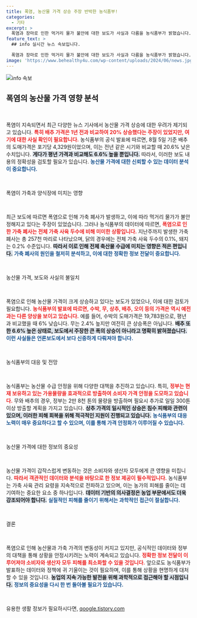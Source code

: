 ```yaml
---
title: 폭염, 농산물 가격 상승 주장 반박한 농식품부!
categories:
  - 기타
excerpt: >
  폭염과 장마로 인한 먹거리 물가 불안에 대한 보도가 사실과 다름을 농식품부가 밝혔습니다. 배추 가격은 오히려 하락했으며, 가축 피해도 미미하다는 점에서 소비자들의 우려를 불식시킬 필요가 있습니다.
feature_text: >
  ## info 실시간 뉴스 속보입니다.

  폭염과 장마로 인한 먹거리 물가 불안에 대한 보도가 사실과 다름을 농식품부가 밝혔습니다. 배추 가격은 오히려 하락했으며, 가축 피해도 미미하다는 점에서 소비자들의 우려를 불식시킬 필요가 있습니다.
image: 'https://www.behealthy4u.com/wp-content/uploads/2024/06/news.jpg'
---
```


<p><img src="https://www.behealthy4u.com/wp-content/uploads/2024/06/news.jpg" alt="info 속보" /></p>

<h2 data-ke-size="size26">폭염의 농산물 가격 영향 분석</h2>

<p data-ke-size="size16">&nbsp;</p>

<p>폭염이 지속되면서 최근 다양한 뉴스 기사에서 농산물 가격 상승에 대한 우려가 제기되고 있습니다. <b><span style="color: #ee2323;">특히 배추 가격은 1년 전과 비교하여 20% 상승했다는 주장이 있었지만, 여기에 대한 사실 확인이 필요합니다.</span></b> 농식품부의 공식 발표에 따르면, 8월 5일 기준 배추의 도매가격은 포기당 4,329원이었으며, 이는 전년 같은 시기와 비교할 때 20.6% 낮은 수치입니다. <b><span style="background-color: #21538527;">게다가 평년 가격과 비교해도 6.6% 높을 뿐입니다.</span></b> 따라서, 이러한 보도 내용의 정확성을 검토할 필요가 있습니다. <b><span style="color: #1a5490;">농산물 가격에 대한 신뢰할 수 있는 데이터 분석이 중요합니다.</span></b></p>

<p data-ke-size="size16">&nbsp;</p>

<p>폭염이 가축과 양식장에 미치는 영향</p>

<p data-ke-size="size16">&nbsp;</p>

<p>최근 보도에 따르면 폭염으로 인해 가축 폐사가 발생하고, 이에 따라 먹거리 물가가 불안정해지고 있다는 주장이 있었습니다. 그러나 농식품부의 데이터에 따르면, <b><span style="color: #ee2323;">폭염으로 인한 가축 폐사는 전체 가축 사육 두수에 비해 미미한 상황입니다.</span></b> 지난주까지 발생한 가축 폐사는 총 257천 마리로 나타났으며, 닭의 경우에는 전체 가축 사육 두수의 0.1%, 돼지는 0.2% 수준입니다. <b><span style="background-color: #21538527;">따라서 이로 인해 전체 축산물 수급에 미치는 영향은 적은 편입니다.</span></b> <b><span style="color: #1a5490;">가축 폐사의 원인을 철저히 분석하고, 이에 대한 정확한 정보 전달이 중요합니다.</span></b> </p>

<p data-ke-size="size16">&nbsp;</p>

<p>농산물 가격, 보도와 사실의 불일치</p>

<p data-ke-size="size16">&nbsp;</p>

<p>폭염으로 인해 농산물 가격이 크게 상승하고 있다는 보도가 있었으나, 이에 대한 검토가 필요합니다. <b><span style="color: #ee2323;">농식품부의 발표에 따르면, 수박, 무, 상추, 배추, 오이 등의 가격은 역시 예전과는 다른 양상을 보이고 있습니다.</span></b> 예를 들어, 수박의 도매가격은 19,783원으로, 평년과 비교했을 때 6% 낮습니다. 무는 2.4% 높지만 여전히 큰 상승폭은 아닙니다. <b><span style="background-color: #21538527;">배추 또한 6.6% 높은 상태로, 보도에서 주장한 큰 폭의 상승이 아니라고 명확히 밝혀졌습니다.</span></b> <b><span style="color: #1a5490;">이런 사실들은 언론보도에서 보다 신중하게 다뤄져야 합니다.</span></b></p>

<p data-ke-size="size16">&nbsp;</p>

<p>농식품부의 대응 및 전망</p>

<p data-ke-size="size16">&nbsp;</p>

<p>농식품부는 농산물 수급 안정을 위해 다양한 대책을 추진하고 있습니다. 특히, <b><span style="color: #ee2323;">정부는 현재 보유하고 있는 가용물량을 효과적으로 방출하여 소비자 가격 안정을 도모하고 있습니다.</span></b> 무와 배추의 경우, 정부는 2만 8천 톤의 물량을 방출하며 필요시 추가로 일일 300톤 이상 방출할 계획을 가지고 있습니다. <b><span style="background-color: #21538527;">상추 가격의 일시적인 상승은 침수 피해와 관련이 있으며, 이러한 피해 회복을 위해 적극적인 지원이 진행되고 있습니다.</span></b> <b><span style="color: #1a5490;">농식품부의 대응 노력이 매우 중요하다고 할 수 있으며, 이를 통해 가격 안정화가 이루어질 수 있습니다.</span></b></p>

<p data-ke-size="size16">&nbsp;</p>

<p>농산물 가격에 대한 정보의 중요성</p>

<p data-ke-size="size16">&nbsp;</p>

<p>농산물 가격이 갑작스럽게 변동하는 것은 소비자와 생산자 모두에게 큰 영향을 미칩니다. <b><span style="color: #ee2323;">따라서 객관적인 데이터와 분석을 바탕으로 한 정보 제공이 필수적입니다.</span></b> 농식품부는 가축 사육 관리 요령을 지속적으로 전파하고 있으며, 이는 농가의 피해를 줄이는 데 기여하는 중요한 요소 중 하나입니다. <b><span style="background-color: #21538527;">데이터 기반의 의사결정은 농업 부문에서도 더욱 강조되어야 합니다.</span></b> <b><span style="color: #1a5490;">실질적인 피해를 줄이기 위해서는 과학적인 접근이 절실합니다.</span></b></p>

<p data-ke-size="size16">&nbsp;</p>

<p>결론</p>

<p data-ke-size="size16">&nbsp;</p>

<p>폭염으로 인해 농산물과 가축 가격의 변동성이 커지고 있지만, 공식적인 데이터와 정부의 대책을 통해 상황을 안정시키려는 노력이 계속되고 있습니다. <b><span style="color: #ee2323;">정확한 정보 전달이 이루어져야 소비자와 생산자 모두 피해를 최소화할 수 있을 것입니다.</span></b> 앞으로도 농식품부가 발표하는 데이터와 정책에 귀 기울이는 것이 필요하며, 이를 통해 상황을 현명하게 대처할 수 있을 것입니다. <b><span style="background-color: #21538527;">농업의 지속 가능한 발전을 위해 과학적으로 접근해야 할 시점입니다.</span></b> <b><span style="color: #1a5490;">정보의 중요성을 다시 한 번 돌아볼 필요가 있습니다.</span></b></p>

<p data-ke-size="size16">&nbsp;</p>
유용한 생활 정보가 필요하시다면, <a href="https://qoogle.tistory.com" rel="dofollow">qoogle.tistory.com</a>


